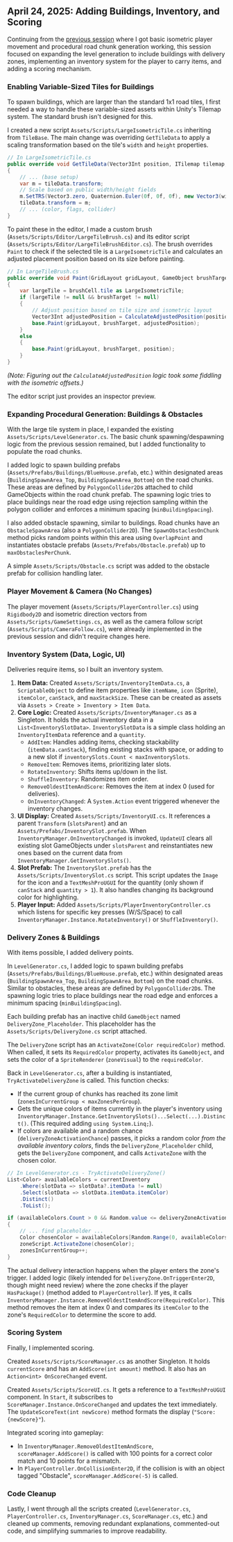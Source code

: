 ## April 24, 2025: Adding Buildings, Inventory, and Scoring

Continuing from the [previous session](https://justin-itp.notion.site/Final-Isometric-movement-procedural-tile-generation-1d89127f465d8056b807ffd7a9a89609?pvs=4) where I got basic isometric player movement and procedural road chunk generation working, this session focused on expanding the level generation to include buildings with delivery zones, implementing an inventory system for the player to carry items, and adding a scoring mechanism.

### Enabling Variable-Sized Tiles for Buildings

To spawn buildings, which are larger than the standard 1x1 road tiles, I first needed a way to handle these variable-sized assets within Unity's Tilemap system. The standard brush isn't designed for this.

I created a new script `Assets/Scripts/LargeIsometricTile.cs` inheriting from `TileBase`. The main change was overriding `GetTileData` to apply a scaling transformation based on the tile's `width` and `height` properties.

```csharp
// In LargeIsometricTile.cs
public override void GetTileData(Vector3Int position, ITilemap tilemap, ref TileData tileData)
{
    // ... (base setup)
    var m = tileData.transform;
    // Scale based on public width/height fields
    m.SetTRS(Vector3.zero, Quaternion.Euler(0f, 0f, 0f), new Vector3(width, height, 1f));
    tileData.transform = m;
    // ... (color, flags, collider)
}
```

To paint these in the editor, I made a custom brush (`Assets/Scripts/Editor/LargeTileBrush.cs`) and its editor script (`Assets/Scripts/Editor/LargeTileBrushEditor.cs`). The brush overrides `Paint` to check if the selected tile is a `LargeIsometricTile` and calculates an adjusted placement position based on its size before painting.

```csharp
// In LargeTileBrush.cs
public override void Paint(GridLayout gridLayout, GameObject brushTarget, Vector3Int position)
{
    var largeTile = brushCell.tile as LargeIsometricTile;
    if (largeTile != null && brushTarget != null)
    {
        // Adjust position based on tile size and isometric layout
        Vector3Int adjustedPosition = CalculateAdjustedPosition(position, largeTile);
        base.Paint(gridLayout, brushTarget, adjustedPosition);
    }
    else
    {
        base.Paint(gridLayout, brushTarget, position);
    }
}
```

*(Note: Figuring out the `CalculateAdjustedPosition` logic took some fiddling with the isometric offsets.)*

The editor script just provides an inspector preview.

### Expanding Procedural Generation: Buildings & Obstacles

With the large tile system in place, I expanded the existing `Assets/Scripts/LevelGenerator.cs`. The basic chunk spawning/despawning logic from the previous session remained, but I added functionality to populate the road chunks.

I added logic to spawn building prefabs (`Assets/Prefabs/Buildings/BlueHouse.prefab`, etc.) within designated areas (`BuildingSpawnArea_Top`, `BuildingSpawnArea_Bottom`) on the road chunks. These areas are defined by `PolygonCollider2D`s attached to child GameObjects within the road chunk prefab. The spawning logic tries to place buildings near the road edge using rejection sampling within the polygon collider and enforces a minimum spacing (`minBuildingSpacing`).

I also added obstacle spawning, similar to buildings. Road chunks have an `ObstacleSpawnArea` (also a `PolygonCollider2D`). The `SpawnObstaclesOnChunk` method picks random points within this area using `OverlapPoint` and instantiates obstacle prefabs (`Assets/Prefabs/Obstacle.prefab`) up to `maxObstaclesPerChunk`.

A simple `Assets/Scripts/Obstacle.cs` script was added to the obstacle prefab for collision handling later.

### Player Movement & Camera (No Changes)

The player movement (`Assets/Scripts/PlayerController.cs`) using `Rigidbody2D` and isometric direction vectors from `Assets/Scripts/GameSettings.cs`, as well as the camera follow script (`Assets/Scripts/CameraFollow.cs`), were already implemented in the previous session and didn't require changes here.

### Inventory System (Data, Logic, UI)

Deliveries require items, so I built an inventory system.

1.  **Item Data:** Created `Assets/Scripts/InventoryItemData.cs`, a `ScriptableObject` to define item properties like `itemName`, `icon` (Sprite), `itemColor`, `canStack`, and `maxStackSize`. These can be created as assets via `Assets > Create > Inventory > Item Data`.
2.  **Core Logic:** Created `Assets/Scripts/InventoryManager.cs` as a Singleton. It holds the actual inventory data in a `List<InventorySlotData>`. `InventorySlotData` is a simple class holding an `InventoryItemData` reference and a `quantity`.
    *   `AddItem`: Handles adding items, checking stackability (`itemData.canStack`), finding existing stacks with space, or adding to a new slot if `inventorySlots.Count < maxInventorySlots`.
    *   `RemoveItem`: Removes items, prioritizing later slots.
    *   `RotateInventory`: Shifts items up/down in the list.
    *   `ShuffleInventory`: Randomizes item order.
    *   `RemoveOldestItemAndScore`: Removes the item at index 0 (used for deliveries).
    *   `OnInventoryChanged`: A `System.Action` event triggered whenever the inventory changes.
3.  **UI Display:** Created `Assets/Scripts/InventoryUI.cs`. It references a parent `Transform` (`slotsParent`) and an `Assets/Prefabs/InventorySlot.prefab`. When `InventoryManager.OnInventoryChanged` is invoked, `UpdateUI` clears all existing slot GameObjects under `slotsParent` and reinstantiates new ones based on the current data from `InventoryManager.GetInventorySlots()`.
4.  **Slot Prefab:** The `InventorySlot.prefab` has the `Assets/Scripts/InventorySlot.cs` script. This script updates the `Image` for the icon and a `TextMeshProUGUI` for the quantity (only shown if `canStack` and `quantity > 1`). It also handles changing its background color for highlighting.
5.  **Player Input:** Added `Assets/Scripts/PlayerInventoryController.cs` which listens for specific key presses (W/S/Space) to call `InventoryManager.Instance.RotateInventory()` or `ShuffleInventory()`.

### Delivery Zones & Buildings

With items possible, I added delivery points.

In `LevelGenerator.cs`, I added logic to spawn building prefabs (`Assets/Prefabs/Buildings/BlueHouse.prefab`, etc.) within designated areas (`BuildingSpawnArea_Top`, `BuildingSpawnArea_Bottom`) on the road chunks. Similar to obstacles, these areas are defined by `PolygonCollider2D`s. The spawning logic tries to place buildings near the road edge and enforces a minimum spacing (`minBuildingSpacing`).

Each building prefab has an inactive child `GameObject` named `DeliveryZone_Placeholder`. This placeholder has the `Assets/Scripts/DeliveryZone.cs` script attached.

The `DeliveryZone` script has an `ActivateZone(Color requiredColor)` method. When called, it sets its `RequiredColor` property, activates its `GameObject`, and sets the color of a `SpriteRenderer` (`zoneVisual`) to the `requiredColor`.

Back in `LevelGenerator.cs`, after a building is instantiated, `TryActivateDeliveryZone` is called. This function checks:
*   If the current group of chunks has reached its zone limit (`zonesInCurrentGroup < maxZonesPerGroup`).
*   Gets the unique colors of items currently in the player's inventory using `InventoryManager.Instance.GetInventorySlots()...Select(...).Distinct()`. (This required adding `using System.Linq;`).
*   If colors are available and a random chance (`deliveryZoneActivationChance`) passes, it picks a random color *from the available inventory colors*, finds the `DeliveryZone_Placeholder` child, gets the `DeliveryZone` component, and calls `ActivateZone` with the chosen color.

```csharp
// In LevelGenerator.cs - TryActivateDeliveryZone()
List<Color> availableColors = currentInventory
    .Where(slotData => slotData?.itemData != null)
    .Select(slotData => slotData.itemData.itemColor)
    .Distinct()
    .ToList();

if (availableColors.Count > 0 && Random.value <= deliveryZoneActivationChance)
{
    // ... find placeholder ...
    Color chosenColor = availableColors[Random.Range(0, availableColors.Count)];
    zoneScript.ActivateZone(chosenColor);
    zonesInCurrentGroup++;
}
```

The actual delivery interaction happens when the player enters the zone's trigger. I added logic (likely intended for `DeliveryZone.OnTriggerEnter2D`, though might need review) where the zone checks if the player `HasPackage()` (method added to `PlayerController`). If yes, it calls `InventoryManager.Instance.RemoveOldestItemAndScore(RequiredColor)`. This method removes the item at index 0 and compares its `itemColor` to the zone's `RequiredColor` to determine the score to add.

### Scoring System

Finally, I implemented scoring.

Created `Assets/Scripts/ScoreManager.cs` as another Singleton. It holds `currentScore` and has an `AddScore(int amount)` method. It also has an `Action<int> OnScoreChanged` event.

Created `Assets/Scripts/ScoreUI.cs`. It gets a reference to a `TextMeshProUGUI` component. In `Start`, it subscribes to `ScoreManager.Instance.OnScoreChanged` and updates the text immediately. The `UpdateScoreText(int newScore)` method formats the display (`"Score: {newScore}"`).

Integrated scoring into gameplay:
*   In `InventoryManager.RemoveOldestItemAndScore`, `scoreManager.AddScore()` is called with 100 points for a correct color match and 10 points for a mismatch.
*   In `PlayerController.OnCollisionEnter2D`, if the collision is with an object tagged "Obstacle", `scoreManager.AddScore(-5)` is called.

### Code Cleanup

Lastly, I went through all the scripts created (`LevelGenerator.cs`, `PlayerController.cs`, `InventoryManager.cs`, `ScoreManager.cs`, etc.) and cleaned up comments, removing redundant explanations, commented-out code, and simplifying summaries to improve readability.
